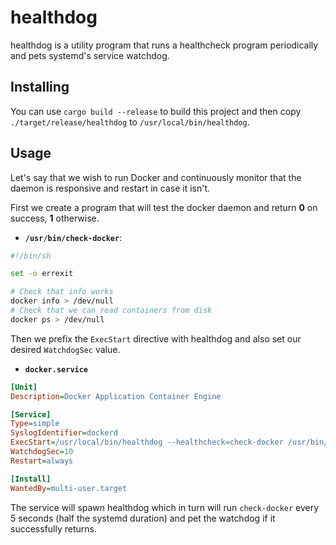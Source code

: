 healthdog
=========

healthdog is a utility program that runs a healthcheck program periodically and
pets systemd's service watchdog.

Installing
----------

You can use `cargo build --release` to build this project and then copy
`./target/release/healthdog` to `/usr/local/bin/healthdog`.

Usage
-----

Let's say that we wish to run Docker and continuously monitor that the daemon
is responsive and restart in case it isn't.

First we create a program that will test the docker daemon and return **0** on
success, **1** otherwise.

* **`/usr/bin/check-docker`**:

```bash
#!/bin/sh

set -o errexit

# Check that info works
docker info > /dev/null
# Check that we can read containers from disk
docker ps > /dev/null
```

Then we prefix the `ExecStart` directive with healthdog and also set our desired `WatchdogSec` value.

* **`docker.service`**

```ini
[Unit]
Description=Docker Application Container Engine

[Service]
Type=simple
SyslogIdentifier=dockerd
ExecStart=/usr/local/bin/healthdog --healthcheck=check-docker /usr/bin/dockerd
WatchdogSec=10
Restart=always

[Install]
WantedBy=multi-user.target
```

The service will spawn healthdog which in turn will run `check-docker` every 5
seconds (half the systemd duration) and pet the watchdog if it successfully
returns.
